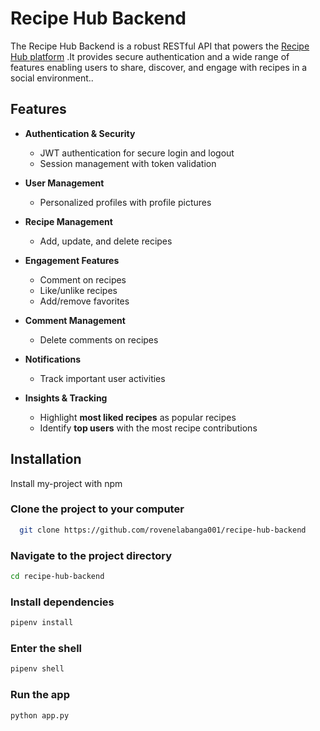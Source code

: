 
# Recipe Hub Backend

The Recipe Hub Backend is a robust RESTful API that powers the 
[Recipe Hub platform](https://github.com/rovenelabanga001/recipe-hub) .It provides secure authentication and a wide range of features enabling users to share, discover, and engage with recipes in a social environment..
## Features

- **Authentication & Security**
  - JWT authentication for secure login and logout  
  - Session management with token validation  

- **User Management**
  - Personalized profiles with profile pictures  

- **Recipe Management**
  - Add, update, and delete recipes  

- **Engagement Features**
  - Comment on recipes  
  - Like/unlike recipes  
  - Add/remove favorites  

- **Comment Management**
  - Delete comments on recipes  

- **Notifications**
  - Track important user activities  

- **Insights & Tracking**
  - Highlight **most liked recipes** as popular recipes  
  - Identify **top users** with the most recipe contributions  

## Installation

Install my-project with npm

### Clone the project to your computer

```bash
  git clone https://github.com/rovenelabanga001/recipe-hub-backend
```
### Navigate to the project directory
```bash
cd recipe-hub-backend
```
### Install dependencies
```bash
pipenv install
```
### Enter the shell
```bash
pipenv shell
```
### Run the app
```bash
python app.py
```

    